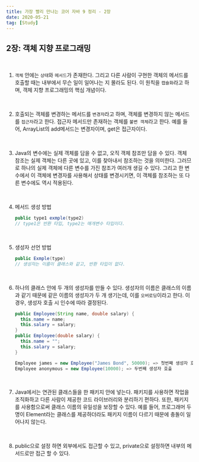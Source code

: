 ```yaml
---
title: 가장 빨리 만나는 코어 자바 9 정리 - 2장
date: 2020-05-21
tag: [Study]
---
```


## 2장: 객체 지향 프로그래밍

<br />

1. `객체` 안에는 `상태`와 `메서드`가 존재한다. 그리고 다른 사람이 구현한 객체의 메서드를 호출할 때는 내부에서 무슨 일이 일어나는 지 몰라도 된다. 이 원칙을 `캡슐화`라고 하며, 객체 지향 프로그래밍의 핵심 개념이다.

<br />

2. 호출되는 객체를 변경하는 메서드를 `변경자`라고 하며, 객체를 변경하지 않는 메서드를 `접근자`라고 한다. 접근자 메서드만 존재하는 객체를 `불변 객체`라고 한다. 예를 들어, ArrayList의 add메서드는 변경자이며, get은 접근자이다.

<br />

3. Java의 변수에는 실제 객체를 담을 수 없고, 오직 객체 참조만 담을 수 있다. 객체 참조는 실제 객체는 다른 곳에 있고, 이를 찾아내서 참조하는 것을 의미한다. 그러므로 하나의 실제 객체에 다른 변수를 가진 참조가 여러개 생길 수 있다. 그리고 한 변수에서 이 객체에 변경자를 사용해서 상태를 변경시키면, 이 객체를 참조하는 또 다른 변수에도 역시 적용된다.

<br />

4. 메서드 생성 방법
  
    ```java
    public type1 exmple(type2)
    // type1은 반환 타입, type2는 매개변수 타입이다.
    ```

<br />

5. 생성자 선언 방법

    ```java
    public Exmple(type)
    // 생성자는 이름이 클래스와 같고, 반환 타입이 없다.
    ```

<br />

6. 하나의 클래스 안에 두 개의 생성자를 만들 수 있다. 생성자의 이름은 클래스의 이름과 같기 때문에 같은 이름의 생성자가 두 개 생기는데, 이를 `오버로딩`이라고 한다. 이 경우, 생성자 호출 시 인수에 따라 결정된다.

    ```java
    public Employee(String name, double salary) {
      this.name = name;
      this.salary = salary;
    }
    public Employee(double salary) {
      this.name = "";
      this.salary = salary;
    }

    Employee james = new Employee("James Bond", 50000); => 첫번째 생성자 호출
    Employee anonymous = new Employee(10000); => 두번째 생성자 호출
    ```

<br />

7. Java에서는 연관된 클래스들을 한 패키지 안에 넣는다. 패키지를 사용하면 작업을 조직화하고 다른 사람이 제공한 코드 라이브러리와 분리하기 편하다. 또한, 패키지를 사용함으로써 클래스 이름의 유일성을 보장할 수 있다. 예를 들어, 프로그래머 두 명이 Element라는 클래스를 제공하더라도 패키지 이름이 다르기 때문에 충돌이 일어나지 않는다.

<br />

8. public으로 설정 하면 외부에서도 접근할 수 있고, private으로 설정하면 내부의 메서드로만 접근 할 수 있다.
